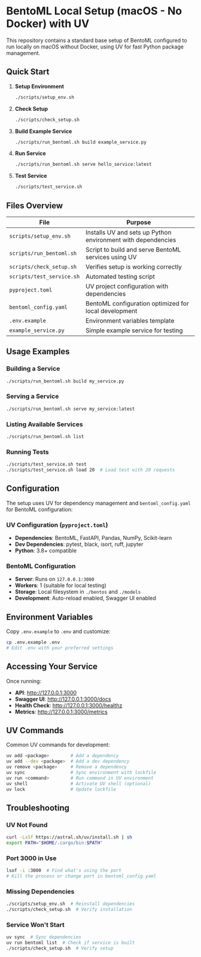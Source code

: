 # BentoML Local Setup (macOS - No Docker) with UV

This repository contains a standard base setup of BentoML configured to run locally on macOS without Docker, using UV for fast Python package management.

## Quick Start

1. **Setup Environment**
   ```bash
   ./scripts/setup_env.sh
   ```

2. **Check Setup**
   ```bash
   ./scripts/check_setup.sh
   ```

3. **Build Example Service**
   ```bash
   ./scripts/run_bentoml.sh build example_service.py
   ```

4. **Run Service**
   ```bash
   ./scripts/run_bentoml.sh serve hello_service:latest
   ```

5. **Test Service**
   ```bash
   ./scripts/test_service.sh
   ```

## Files Overview

| File | Purpose |
|------|---------|
| `scripts/setup_env.sh` | Installs UV and sets up Python environment with dependencies |
| `scripts/run_bentoml.sh` | Script to build and serve BentoML services using UV |
| `scripts/check_setup.sh` | Verifies setup is working correctly |
| `scripts/test_service.sh` | Automated testing script |
| `pyproject.toml` | UV project configuration with dependencies |
| `bentoml_config.yaml` | BentoML configuration optimized for local development |
| `.env.example` | Environment variables template |
| `example_service.py` | Simple example service for testing |

## Usage Examples

### Building a Service
```bash
./scripts/run_bentoml.sh build my_service.py
```

### Serving a Service
```bash
./scripts/run_bentoml.sh serve my_service:latest
```

### Listing Available Services
```bash
./scripts/run_bentoml.sh list
```

### Running Tests
```bash
./scripts/test_service.sh test
./scripts/test_service.sh load 20  # Load test with 20 requests
```

## Configuration

The setup uses UV for dependency management and `bentoml_config.yaml` for BentoML configuration:

### UV Configuration (`pyproject.toml`)
- **Dependencies**: BentoML, FastAPI, Pandas, NumPy, Scikit-learn
- **Dev Dependencies**: pytest, black, isort, ruff, jupyter
- **Python**: 3.8+ compatible

### BentoML Configuration
- **Server**: Runs on `127.0.0.1:3000`
- **Workers**: 1 (suitable for local testing)
- **Storage**: Local filesystem in `./bentos` and `./models`
- **Development**: Auto-reload enabled, Swagger UI enabled

## Environment Variables

Copy `.env.example` to `.env` and customize:

```bash
cp .env.example .env
# Edit .env with your preferred settings
```

## Accessing Your Service

Once running:
- **API**: http://127.0.0.1:3000
- **Swagger UI**: http://127.0.0.1:3000/docs
- **Health Check**: http://127.0.0.1:3000/healthz
- **Metrics**: http://127.0.0.1:3000/metrics

## UV Commands

Common UV commands for development:

```bash
uv add <package>        # Add a dependency
uv add --dev <package>  # Add a dev dependency  
uv remove <package>     # Remove a dependency
uv sync                 # Sync environment with lockfile
uv run <command>        # Run command in UV environment
uv shell                # Activate UV shell (optional)
uv lock                 # Update lockfile
```

## Troubleshooting

### UV Not Found
```bash
curl -LsSf https://astral.sh/uv/install.sh | sh
export PATH="$HOME/.cargo/bin:$PATH"
```

### Port 3000 in Use
```bash
lsof -i :3000  # Find what's using the port
# Kill the process or change port in bentoml_config.yaml
```

### Missing Dependencies
```bash
./scripts/setup_env.sh  # Reinstall dependencies
./scripts/check_setup.sh  # Verify installation
```

### Service Won't Start
```bash
uv sync  # Sync dependencies
uv run bentoml list  # Check if service is built
./scripts/check_setup.sh  # Verify setup
```